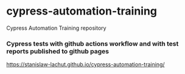 # cypress-automation-training
Cypress Automation Training repository

### Cypress tests with github actions workflow and with test reports published to github pages
https://stanislaw-lachut.github.io/cypress-automation-training/
